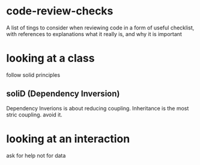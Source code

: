 # code-review-checks
A list of tings to consider when reviewing code in a form of useful checklist, with references to explanations what it really is, and why it is important

# looking at a class
follow solid principles

## soliD (Dependency Inversion)
Dependency Inverions is about reducing coupling. 
Inheritance is the most stric coupling. avoid it.

# looking at an interaction
ask for help not for data
